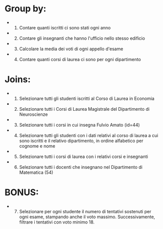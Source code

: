 # Group by:
- 1. Contare quanti iscritti ci sono stati ogni anno
- 2. Contare gli insegnanti che hanno l'ufficio nello stesso edificio
- 3. Calcolare la media dei voti di ogni appello d'esame
- 4. Contare quanti corsi di laurea ci sono per ogni dipartimento

# Joins:
- 1. Selezionare tutti gli studenti iscritti al Corso di Laurea in Economia
- 2. Selezionare tutti i Corsi di Laurea Magistrale del Dipartimento di Neuroscienze
- 3. Selezionare tutti i corsi in cui insegna Fulvio Amato (id=44)
- 4. Selezionare tutti gli studenti con i dati relativi al corso di laurea a cui sono iscritti e il relativo dipartimento, in ordine alfabetico per cognome e nome
- 5. Selezionare tutti i corsi di laurea con i relativi corsi e insegnanti
- 6. Selezionare tutti i docenti che insegnano nel Dipartimento di Matematica (54)
# BONUS: 
- 7. Selezionare per ogni studente il numero di tentativi sostenuti per ogni esame, stampando anche il voto massimo. Successivamente, filtrare i tentativi con voto minimo 18.